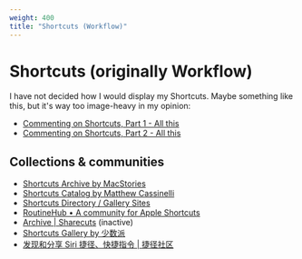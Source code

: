 ```yaml
---
weight: 400
title: "Shortcuts (Workflow)"
---
```

# Shortcuts (originally Workflow)

I have not decided how I would display my Shortcuts. Maybe something like this, but it's way too image-heavy in my opinion:

- [Commenting on Shortcuts, Part 1 - All this](https://leancrew.com/all-this/2020/01/commenting-on-shortcuts-part-1/)
- [Commenting on Shortcuts, Part 2 - All this](https://leancrew.com/all-this/2020/01/commenting-on-shortcuts-part-2/)

## Collections & communities

- [Shortcuts Archive by MacStories](https://www.macstories.net/shortcuts/)
- [Shortcuts Catalog by Matthew Cassinelli](https://matthewcassinelli.com/sirishortcuts/)
- [Shortcuts Directory / Gallery Sites](https://shortcuts.directory/gallerysites/)
- [RoutineHub • A community for Apple Shortcuts](https://routinehub.co/)
- [Archive | Sharecuts](https://sharecuts.app/) \(inactive\)
- [Shortcuts Gallery by 少数派](https://shortcuts.sspai.com/)
- [发现和分享 Siri 捷径、快捷指令 | 捷径社区](https://sharecuts.cn/)
